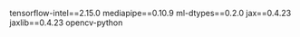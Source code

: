 tensorflow-intel==2.15.0
mediapipe==0.10.9
ml-dtypes==0.2.0
jax==0.4.23
jaxlib==0.4.23
opencv-python
